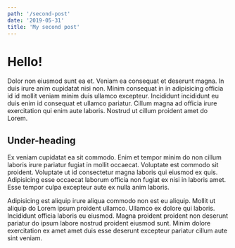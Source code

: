 ```yaml
---
path: '/second-post'
date: '2019-05-31'
title: 'My second post'
---
```


# Hello!

Dolor non eiusmod sunt ea et. Veniam ea consequat et deserunt magna. In duis irure anim cupidatat nisi non. Minim consequat in in adipisicing officia id id mollit veniam minim duis ullamco excepteur. Incididunt incididunt eu duis enim id consequat et ullamco pariatur. Cillum magna ad officia irure exercitation qui enim aute laboris. Nostrud ut cillum proident amet do Lorem.

## Under-heading

Ex veniam cupidatat ea sit commodo. Enim et tempor minim do non cillum laboris irure pariatur fugiat in mollit occaecat. Voluptate est commodo sit proident. Voluptate ut id consectetur magna laboris qui eiusmod ex quis. Adipisicing esse occaecat laborum officia non fugiat ex nisi in laboris amet. Esse tempor culpa excepteur aute ex nulla anim laboris.

Adipisicing est aliquip irure aliqua commodo non est eu aliquip. Mollit ut aliquip do Lorem ipsum proident ullamco. Ullamco ex dolore qui laboris. Incididunt officia laboris eu eiusmod. Magna proident proident non deserunt pariatur do ipsum labore nostrud proident eiusmod sunt. Minim dolore exercitation ex amet amet duis esse deserunt excepteur pariatur cillum aute sint veniam.
